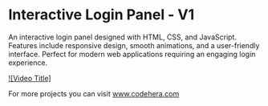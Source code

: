# Interactive Login Panel - V1
An interactive login panel designed with HTML, CSS, and JavaScript. Features include responsive design, smooth animations, and a user-friendly interface. Perfect for modern web applications requiring an engaging login experience.

[![Video Title]]((https://www.youtube.com/watch?v=cFDOLM4kBOc))


For more projects you can visit
www.codehera.com


